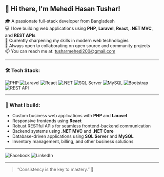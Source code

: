 ## 👋 Hi there, I'm Mehedi Hasan Tushar!

🎓 A passionate full-stack developer from Bangladesh  
💻 I love building web applications using **PHP**, **Laravel**, **React**, **.NET MVC**, and **REST APIs**  
🌱 Currently sharpening my skills in modern web technologies  
🚀 Always open to collaborating on open source and community projects  
📫 You can reach me at: tusharmehedi200@gmail.com  

---

### 🛠️ Tech Stack:
![PHP](https://img.shields.io/badge/PHP-777BB4?style=flat&logo=php&logoColor=white)
![Laravel](https://img.shields.io/badge/Laravel-E34F26?style=flat&logo=laravel&logoColor=white)
![React](https://img.shields.io/badge/React-20232A?style=flat&logo=react&logoColor=61DAFB)
![.NET](https://img.shields.io/badge/.NET-512BD4?style=flat&logo=dotnet&logoColor=white)
![SQL Server](https://img.shields.io/badge/SQL%20Server-CC2927?style=flat&logo=microsoftsqlserver&logoColor=white)
![MySQL](https://img.shields.io/badge/MySQL-4479A1?style=flat&logo=mysql&logoColor=white)
![Bootstrap](https://img.shields.io/badge/Bootstrap-563D7C?style=flat&logo=bootstrap&logoColor=white)
![REST API](https://img.shields.io/badge/REST%20API-005571?style=flat&logo=api&logoColor=white)

---

### 🧩 What I build:
- Custom business web applications with **PHP** and **Laravel**  
- Responsive frontends using **React**  
- Robust RESTful APIs for seamless frontend-backend communication  
- Backend systems using **.NET MVC** and **.NET Core**  
- Database-driven applications using **SQL Server** and **MySQL**  
- Inventory management, billing, and other business solutions  

---

<!-- Facebook Link -->
<!-- Facebook Badge -->
<a href="https://www.facebook.com/yourfacebookid" target="_blank" rel="noopener noreferrer" style="text-decoration:none;">
  <img 
    src="https://img.shields.io/badge/Facebook-1877F2?style=flat&logo=facebook&logoColor=white" 
    alt="Facebook" />
</a>

<!-- LinkedIn Badge -->
<a href="https://www.linkedin.com/in/yourlinkedinid" target="_blank" rel="noopener noreferrer" style="text-decoration:none;">
  <img 
    src="https://img.shields.io/badge/LinkedIn-0A66C2?style=flat&logo=linkedin&logoColor=white" 
    alt="LinkedIn" />
</a>


---

> “Consistency is the key to mastery.” 🔑

